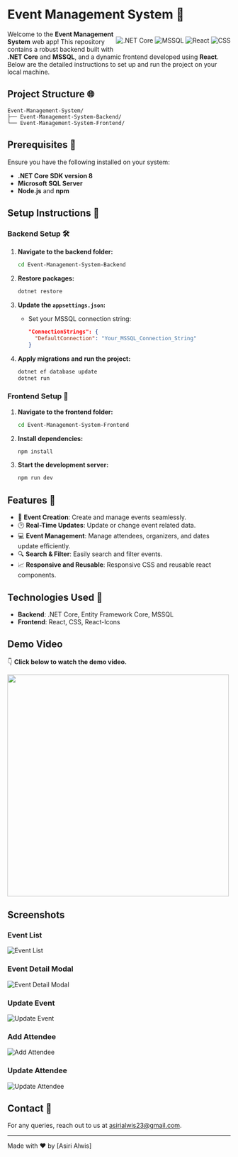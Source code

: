 # Event Management System 🌟 
<div style="float: right;">
  
  ![.NET Core](https://img.shields.io/badge/.NET_Core-512BD4?style=for-the-badge&logo=dotnet&logoColor=white)
  ![MSSQL](https://img.shields.io/badge/MSSQL-CC2927?style=for-the-badge&logo=microsoftsqlserver&logoColor=white)
  ![React](https://img.shields.io/badge/React-61DAFB?style=for-the-badge&logo=react&logoColor=black)
  ![CSS](https://img.shields.io/badge/CSS-2965F1?style=for-the-badge&logo=css3&logoColor=white)
</div>





Welcome to the **Event Management System** web app! This repository contains a robust backend built with **.NET Core** and **MSSQL**, and a dynamic frontend developed using **React**. Below are the detailed instructions to set up and run the project on your local machine.

## Project Structure 🌐

```
Event-Management-System/
├── Event-Management-System-Backend/
└── Event-Management-System-Frontend/
```

## Prerequisites 📜

Ensure you have the following installed on your system:

- **.NET Core SDK version 8**
- **Microsoft SQL Server**
- **Node.js** and **npm**

## Setup Instructions 🌄

### Backend Setup 🛠️

1. **Navigate to the backend folder:**
   ```bash
   cd Event-Management-System-Backend
   ```

2. **Restore packages:**
   ```bash
   dotnet restore
   ```

3. **Update the `appsettings.json`:**
   - Set your MSSQL connection string:
     ```json
     "ConnectionStrings": {
       "DefaultConnection": "Your_MSSQL_Connection_String"
     }
     ```

4. **Apply migrations and run the project:**
   ```bash
   dotnet ef database update
   dotnet run
   ```

### Frontend Setup 🌄

1. **Navigate to the frontend folder:**
   ```bash
   cd Event-Management-System-Frontend
   ```

2. **Install dependencies:**
   ```bash
   npm install
   ```

3. **Start the development server:**
   ```bash
   npm run dev
   ```

## Features 🚀

- 📅 **Event Creation**: Create and manage events seamlessly.
- 🕑 **Real-Time Updates**: Update or change event related data.
- 💻 **Event Management**: Manage attendees, organizers, and dates update efficiently.
- 🔍 **Search & Filter**: Easily search and filter events.
- 📈 **Responsive and Reusable**: Responsive CSS and reusable react components.

## Technologies Used 🔧

- **Backend**: .NET Core, Entity Framework Core, MSSQL
- **Frontend**: React, CSS, React-Icons

## Demo Video
👇 **Click below to watch the demo video.**

<a href="https://cloud.appwrite.io/v1/storage/buckets/6748a0a2001b4a852b49/files/67814079003322f906d8/view?project=6748a02f0016a1765aa6&project=6748a02f0016a1765aa6&mode=admin" target="_blank">
  <img src="https://cloud.appwrite.io/v1/storage/buckets/6748a0a2001b4a852b49/files/67814f6000361590ef31/view?project=6748a02f0016a1765aa6&project=6748a02f0016a1765aa6&mode=admin" width="500" />
</a>

## Screenshots
### Event List
![Event List](https://cloud.appwrite.io/v1/storage/buckets/6748a0a2001b4a852b49/files/678146a80026a994800c/view?project=6748a02f0016a1765aa6&project=6748a02f0016a1765aa6&mode=admin)
### Event Detail Modal
![Event Detail Modal](https://cloud.appwrite.io/v1/storage/buckets/6748a0a2001b4a852b49/files/6781469d000812eb493c/view?project=6748a02f0016a1765aa6&project=6748a02f0016a1765aa6&mode=admin)
### Update Event
![Update Event](https://cloud.appwrite.io/v1/storage/buckets/6748a0a2001b4a852b49/files/678146c2002c14e09881/view?project=6748a02f0016a1765aa6&project=6748a02f0016a1765aa6&mode=admin)
### Add Attendee
![Add Attendee](https://cloud.appwrite.io/v1/storage/buckets/6748a0a2001b4a852b49/files/67814692000326eba886/view?project=6748a02f0016a1765aa6&project=6748a02f0016a1765aa6&mode=admin)
### Update Attendee
![Update Attendee](https://cloud.appwrite.io/v1/storage/buckets/6748a0a2001b4a852b49/files/678146ba001eadbfd4b6/view?project=6748a02f0016a1765aa6&project=6748a02f0016a1765aa6&mode=admin)

## Contact 📧

For any queries, reach out to us at [asirialwis23@gmail.com](mailto:asirialwis23@gmail.com).

---

Made with ❤️ by [Asiri Alwis]
